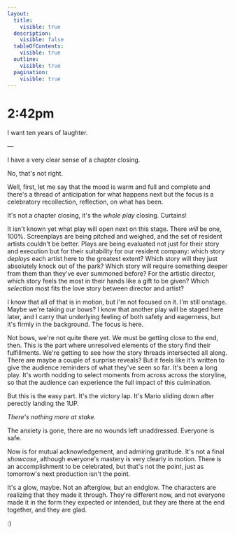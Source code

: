 ```yaml
---
layout:
  title:
    visible: true
  description:
    visible: false
  tableOfContents:
    visible: true
  outline:
    visible: true
  pagination:
    visible: true
---
```


# 2:42pm

I want ten years of laughter.

—

I have a very clear sense of a chapter closing.

No, that's not right.

Well, first, let me say that the mood is warm and full and complete and there's a thread of anticipation for what happens next but the focus is a celebratory recollection, reflection, on what has been.

It's not a chapter closing, it's the _whole play_ closing. Curtains!

It isn't known yet what play will open next on this stage. There _will_ be one, 100%. Screenplays are being pitched and weighed, and the set of resident artists couldn't be better. Plays are being evaluated not just for their story and execution but for their suitability for our resident company: which story _deploys_ each artist here to the greatest extent? Which story will they just absolutely knock out of the park? Which story will require something deeper from them than they've ever summoned before? For the artistic director, which story feels the most in their hands like a gift to be given? Which _selection_ most fits the love story between director and artist?

I know that all of that is in motion, but I'm not focused on it. I'm still onstage. Maybe we're taking our bows? I know that another play will be staged here later, and I carry that underlying feeling of both safety and eagerness, but it's firmly in the background. The focus is here.

Not bows, we're not quite there yet. We must be getting close to the end, then. This is the part where unresolved elements of the story find their fulfillments. We're getting to see how the story threads intersected all along. There are maybe a couple of surprise reveals? But it feels like it's written to give the audience reminders of what they've seen so far. It's been a long play. It's worth nodding to select moments from across across the storyline, so that the audience can experience the full impact of this culmination.

But this is the easy part. It's the victory lap. It's Mario sliding down after perectly landing the 1UP.

_There's nothing more at stake._

The anxiety is gone, there are no wounds left unaddressed. Everyone is safe.

Now is for mutual acknowledgement, and admiring gratitude. It's not a final _showcase_, although everyone's mastery is very clearly in motion. There is an accomplishment to be celebrated, but that's not the point, just as tomorrow's next production isn't the point.

It's a glow, maybe. Not an afterglow, but an endglow. The characters are realizing that they made it through. They're different now, and not everyone made it in the form they expected or intended, but they are there at the end together, and they are glad.

:)
